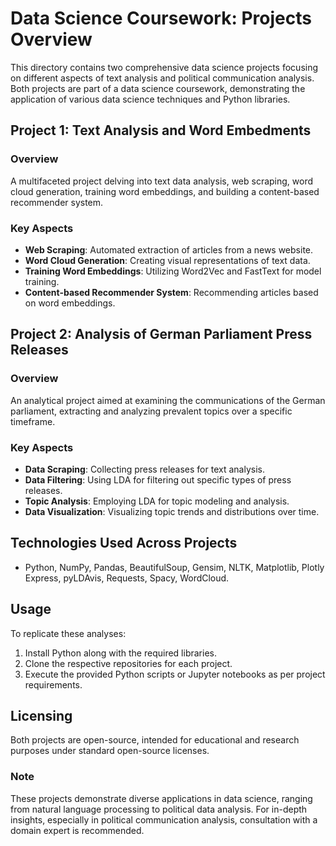 # Data Science Coursework: Projects Overview

This directory contains two comprehensive data science projects focusing on different aspects of text analysis and political communication analysis. Both projects are part of a data science coursework, demonstrating the application of various data science techniques and Python libraries.

## Project 1: Text Analysis and Word Embedments

### Overview
A multifaceted project delving into text data analysis, web scraping, word cloud generation, training word embeddings, and building a content-based recommender system. 

### Key Aspects
- **Web Scraping**: Automated extraction of articles from a news website.
- **Word Cloud Generation**: Creating visual representations of text data.
- **Training Word Embeddings**: Utilizing Word2Vec and FastText for model training.
- **Content-based Recommender System**: Recommending articles based on word embeddings.

## Project 2: Analysis of German Parliament Press Releases

### Overview
An analytical project aimed at examining the communications of the German parliament, extracting and analyzing prevalent topics over a specific timeframe.

### Key Aspects
- **Data Scraping**: Collecting press releases for text analysis.
- **Data Filtering**: Using LDA for filtering out specific types of press releases.
- **Topic Analysis**: Employing LDA for topic modeling and analysis.
- **Data Visualization**: Visualizing topic trends and distributions over time.

## Technologies Used Across Projects
- Python, NumPy, Pandas, BeautifulSoup, Gensim, NLTK, Matplotlib, Plotly Express, pyLDAvis, Requests, Spacy, WordCloud.

## Usage
To replicate these analyses:
1. Install Python along with the required libraries.
2. Clone the respective repositories for each project.
3. Execute the provided Python scripts or Jupyter notebooks as per project requirements.

## Licensing
Both projects are open-source, intended for educational and research purposes under standard open-source licenses.

### Note
These projects demonstrate diverse applications in data science, ranging from natural language processing to political data analysis. For in-depth insights, especially in political communication analysis, consultation with a domain expert is recommended.
